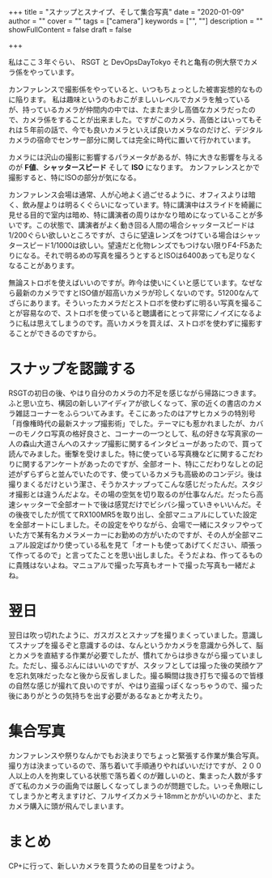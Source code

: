 +++
title = "スナップとスナイプ、そして集合写真"
date = "2020-01-09"
author = ""
cover = ""
tags = ["camera"]
keywords = ["", ""]
description = ""
showFullContent = false
draft = false

+++

私はここ３年ぐらい、 RSGT と DevOpsDayTokyo それと亀有の例大祭でカメラ係をやっています。

カンファレンスで撮影係をやっていると、いつもちょっとした被害妄想的なものに陥ります。
私は趣味というのもおこがましいレベルでカメラを触っているが、持っているカメラが仲間内の中では、たまたま少し高価なカメラだったので、カメラ係をすることが出来ました。ですがこのカメラ、高価とはいってもそれは５年前の話で、今でも良いカメラといえば良いカメラなのだけど、デジタルカメラの宿命でセンサー部分に関しては完全に時代に置いて行かれています。

カメラには沢山の撮影に影響するパラメータがあるが、特に大きな影響を与えるのが **F値**、**シャッタースピード** そして **ISO** になります。
カンファレンスとかで撮影すると、特にISOの部分が気になる。

カンファレンス会場は通常、人が心地よく過ごせるように、オフィスよりは暗く、飲み屋よりは明るくぐらいになっています。特に講演中はスライドを綺麗に見せる目的で室内は暗め、特に講演者の周りはかなり暗めになっていることが多いです。この状態で、講演者がよく動き回る人間の場合シャッタースピードは1/200ぐらい欲しいところですが、さらに望遠レンズをつけている場合はシャッタースピード1/1000は欲しい。望遠だと化物レンズでもつけない限りF4-F5あたりになる。それで明るめの写真を撮ろうとするとISOは6400あっても足りなくなることがあります。

無論ストロボを使えばいいのですが。昨今は使いにくいと感じています。なぜなら最新のカメラですとISO値が超高いカメラが珍しくないのです。51200なんてざらにあります。そういったカメラだとストロボを使わずに明るい写真を撮ることが容易なので、ストロボを使っていると聴講者にとって非常にノイズになるように私は思えてしまうのです。高いカメラを買えば、ストロボを使わずに撮影することができるのですから。

# スナップを認識する

RSGTの初日の後、やはり自分のカメラの力不足を感じながら帰路につきます。
ふと思い立ち、構図の新しいアイディアが欲しくなって、家の近くの書店のカメラ雑誌コーナーをふらついてみます。そこにあったのはアサヒカメラの特別号「肖像権時代の最新スナップ撮影術」でした。テーマにも惹かれましたが、カバーのモノクロ写真の格好良さと、コーナーの一つとして、私の好きな写真家の一人の森山大道さんへのスナップ撮影に関するインタビューがあったので、買って読んでみました。衝撃を受けました。特に使っている写真機などに関するこだわりに関するアンケートがあったのですが、全部オート、特にこだわりなしとの記述がずらずらと並んでいたのです、使っているカメラも高級めのコンデジ。後は撮りまくるだけという潔さ、そうかスナップってこんな感じだったんだ。スタジオ撮影とは違うんだよな。その場の空気を切り取るのが仕事なんだ。だったら高速シャッターで全部オートで後は感覚だけでビシバシ撮っていきゃいいんだ。その後夜でしたが慌ててRX100MR5を取り出し、全部マニュアルにしていた設定を全部オートにしました。その設定をやりながら、会場で一緒にスタッフやっていた方で某有名カメラメーカーにお勤めの方がいたのですが、その人が全部マニュアル設定ばかり使っている私を見て「オートも使ってあげてください、頑張って作ってるので」と言ってたことを思い出しました。そうだよね、作ってるものに貴賎はないよね。マニュアルで撮った写真もオートで撮った写真も一緒だよね。

# 翌日

翌日は吹っ切れたように、ガスガスとスナップを撮りまくっていました。意識してスナップを撮るぞと意識するのは、なんというかカメラを意識から外して、脳とカメラを直結する作業が必要でしたが、慣れてからは歩きながら撮っていました。ただし、撮るぶんにはいいのですが、スタッフとしては撮った後の笑顔ケアを忘れ気味だったなと後から反省しました。撮る瞬間は抜き打ちで撮るので皆様の自然な感じが撮れて良いのですが、やはり盗撮っぽくなっちゃうので、撮った後にありがとうの気持ちを出す必要があるなぁとか考えたり。



# 集合写真

カンファレンスや祭りなんかでもお決まりでちょっと緊張する作業が集合写真。撮り方は決まっているので、落ち着いて手順通りやればいいだけですが、２００人以上の人を拘束している状態で落ち着くのが難しいのと、集まった人数が多すぎて私のカメラの画角では厳しくなってしまうのが問題でした。いっそ魚眼にしてしまうかと考えますけど、フルサイズカメラ＋18mmとかがいいのかと、またカメラ購入に頭が飛んでしまいます。

 # まとめ

CP+に行って、新しいカメラを買うための目星をつけよう。

